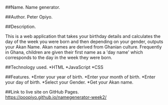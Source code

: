 ##Name. 
Name generator.

##Author.
Peter Opiyo.

##Description.

This is a web application that takes your birthday details and calculates the day of the week you were born and then depending on your gender, outputs your Akan Name. Akan names are derived from Ghanian culture. Frequently in Ghana, children are given their first name as a 'day name' which corresponds to the day in the week they were born.

##Technology used.
*HTML
*JavaScript
*CSS

##Features.
*Enter your year of birth.
*Enter your month of birth.
*Enter your day of birth.
*Select your Gender.
*Get your Akan name.

##Link to live site on GitHub Pages.
https://poopiyo.github.io/namegenerator-week2/

